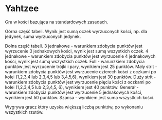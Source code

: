 # Yahtzee

Gra w kości bazująca na standardowych zasadach.

Górna część tabeli.
Wynik jest sumą oczek wyrzuconych kości, np. dla jedynek, suma wyrzuconych jedynek.

Dolna część tabeli.
3 jednakowe - warunkiem zdobycia punktów jest wyrzucenie 3 jednakowych kości, wynik jest sumą  	 wszystkich oczek.
4 jednakowe - warunkiem zdobycia punktów jest wyrzucenie 4 jednakowych kości, wynik jest sumą wszystkich oczek.
Full - warunzkiem zdobycia punktów jest wyrzucenie trójki i pary, wynikiem jest 25 punktów.
Mały strit - warunkiem zdobycia punktów jest wyrzucenie czterech kości z oczkami po kolei (1,2,3,4 lub 2,3,4,5 lub 3,4,5,6), wynikiem jest 30 punktów.
Duży strit - warunkiem zdobycia punktów jest wyrzucenie pięciu kości z oczkami po kolei (1,2,3,4,5 lub 2,3,4,5, 6), wynikiem jest 40 punktów.
Generał - warunkiem zdobycia punktów jest wyrzucenie 5 jednakowych kości, wynikiem jest 50 punktów.
Szansa - wynikiem jest suma wszystkich kości.

Wygrywa gracz który uzyska większą liczbą punktów, po wykonaniu wszystkich rzutów.
